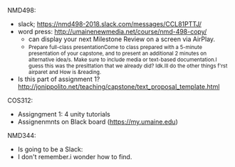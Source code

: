 NMD498:
- slack; https://nmd498-2018.slack.com/messages/CCL81PTTJ/
- word press: http://umainenewmedia.net/course/nmd-498-copy/
  - can display your next Milestone Review on a screen via AirPlay.
  - <small>Prepare full-class presentationCome to class prepared with a 5-minute presentation of your capstone, and to present an additional 2 minutes on alternative idea/s. Make sure to include media or text-based documentation.I guess this was the presittation that we already did? Idk.Ill do the other things f'rst airparet and How is &reading.</small>
 - Is this part of assignment 1? http://jonippolito.net/teaching/capstone/text_proposal_template.html


COS312: 
- Assigngment 1: 4 unity tutorials
- Assignenmnts on Black board (https://my.umaine.edu)

NMD344:
- Is going to be a Slack: 
- I don't remember.i wonder how to find.
